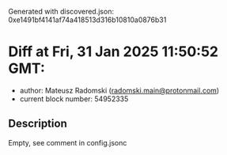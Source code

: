 Generated with discovered.json: 0xe1491bf4141af74a418513d316b10810a0876b31

# Diff at Fri, 31 Jan 2025 11:50:52 GMT:

- author: Mateusz Radomski (<radomski.main@protonmail.com>)
- current block number: 54952335

## Description

Empty, see comment in config.jsonc
